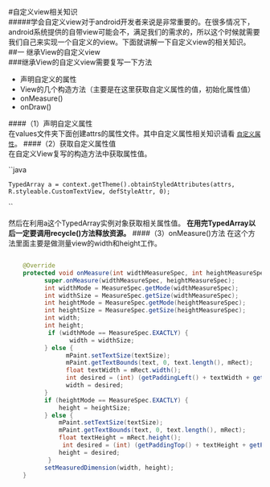 #自定义view相关知识<br>
#####学会自定义view对于android开发者来说是非常重要的。在很多情况下，android系统提供的自带view可能会不，满足我们的需求的，所以这个时候就需要我们自己来实现一个自定义的view。下面就讲解一下自定义view的相关知识。<br>
##一 继承View的自定义view<br>
###继承View的自定义view需要复写一下方法<br>
* 声明自定义的属性
* View的几个构造方法（主要是在这里获取自定义属性的值，初始化属性值）
* onMeasure()
* onDraw()

####（1）声明自定义属性<br>
在values文件夹下面创建attrs的属性文件。其中自定义属性相关知识请看 [ `自定义属性`](http://baidu.com)。
####（2）获取自定义属性值<br>
在自定义View复写的构造方法中获取属性值。<br>

``java

	TypedArray a = context.getTheme().obtainStyledAttributes(attrs, R.styleable.CustomTextView, defStyleAttr, 0); 
``

然后在利用a这个TypedArray实例对象获取相关属性值。
**在用完TypedArray以后一定要调用recycle()方法释放资源。**
####（3）onMeasure()方法
在这个方法里面主要是做测量view的width和height工作。<br>

```java

    @Override
	protected void onMeasure(int widthMeasureSpec, int heightMeasureSpec) {
          super.onMeasure(widthMeasureSpec, heightMeasureSpec);
          int widthMode = MeasureSpec.getMode(widthMeasureSpec);
          int widthSize = MeasureSpec.getSize(widthMeasureSpec);
          int heightMode = MeasureSpec.getMode(heightMeasureSpec);
          int heightSize = MeasureSpec.getSize(heightMeasureSpec);
          int width;
          int height;
           if (widthMode == MeasureSpec.EXACTLY) {
                 width = widthSize;
          } else {
                mPaint.setTextSize(textSize);
                mPaint.getTextBounds(text, 0, text.length(), mRect);
                float textWidth = mRect.width();
                int desired = (int) (getPaddingLeft() + textWidth + getPaddingRight());
                width = desired;
          }
          if (heightMode == MeasureSpec.EXACTLY) {
              height = heightSize;
          } else {
              mPaint.setTextSize(textSize);
              mPaint.getTextBounds(text, 0, text.length(), mRect);
              float textHeight = mRect.height();
               int desired = (int) (getPaddingTop() + textHeight + getPaddingBottom());
              height = desired;
           }
          setMeasuredDimension(width, height);
    }

```